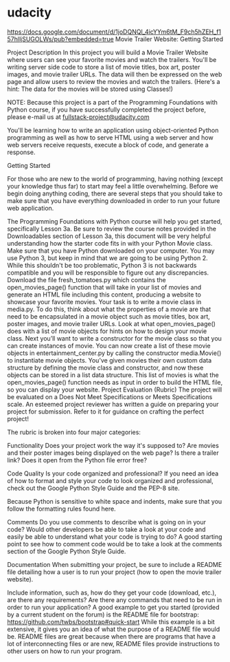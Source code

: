 # udacity
https://docs.google.com/document/d/1joDQNQl_4icYYm6tM_F9ch5hZEH_f157hlljSUGOLWs/pub?embedded=true
Movie Trailer Website: Getting Started


Project Description
In this project you will build a Movie Trailer Website where users can see your favorite movies and watch the trailers. You'll be writing server side code to store a list of movie titles, box art, poster images, and movie trailer URLs. The data will then be expressed on the web page and allow users to review the movies and watch the trailers. (Here's a hint: The data for the movies will be stored using Classes!)


NOTE: Because this project is a part of the Programming Foundations with Python course, if you have successfully completed the project before, please e-mail us at fullstack-project@udacity.com


You'll be learning how to write an application using object-oriented Python programming as well as how to serve HTML using a web server and how web servers receive requests, execute a block of code, and generate a response.



Getting Started

For those who are new to the world of programming, having nothing (except your knowledge thus far) to start may feel a little overwhelming. Before we begin doing anything coding, there are several steps that you should take to make sure that you have everything downloaded in order to run your future web application.

The Programming Foundations with Python course will help you get started, specifically Lesson 3a. Be sure to review the course notes provided in the Downloadables section of Lesson 3a, this document will be very helpful understanding how the starter code fits in with your Python Movie class.
Make sure that you have Python downloaded on your computer. You may use Python 3, but keep in mind that we are going to be using Python 2. While this shouldn't be too problematic, Python 3 is not backwards compatible and you will be responsible to figure out any discrepancies.
Download the file fresh_tomatoes.py which contains the open_movies_page() function that will take in your list of movies and generate an HTML file including this content, producing a website to showcase your favorite movies.
Your task is to write a movie class in media.py. To do this, think about what the properties of a movie are that need to be encapsulated in a movie object such as movie titles, box art, poster images, and movie trailer URLs. Look at what open_movies_page() does with a list of movie objects for hints on how to design your movie class.
Next you’ll want to write a constructor for the movie class so that you can create instances of movie.
You can now create a list of these movie objects in entertainment_center.py by calling the constructor media.Movie() to instantiate movie objects. You’ve given movies their own custom data structure by defining the movie class and constructor, and now these objects can be stored in a list data structure. This list of movies is what the open_movies_page() function needs as input in order to build the HTML file, so you can display your website.
Project Evaluation (Rubric)
The project will be evaluated on a Does Not Meet Specifications or Meets Specifications scale. An esteemed project reviewer has written a guide on preparing your project for submission. Refer to it for guidance on crafting the perfect project!


The rubric is broken into four major categories:

Functionality
Does your project work the way it's supposed to? Are movies and their poster images being displayed on the web page? Is there a trailer link? Does it open from the Python file error free?

Code Quality
Is your code organized and professional? If you need an idea of how to format and style your code to look organized and professional, check out the Google Python Style Guide and the PEP-8 site.


Because Python is sensitive to white space and indents, make sure that you follow the formatting rules found here.

Comments
Do you use comments to describe what is going on in your code? Would other developers be able to take a look at your code and easily be able to understand what your code is trying to do? A good starting point to see how to comment code would be to take a look at the comments section of the Google Python Style Guide.

Documentation
When submitting your project, be sure to include a README file detailing how a user is to run your project (how to open the movie trailer website).

Include information, such as, how do they get your code (download, etc.), are there any requirements? Are there any commands that need to be run in order to run your application?
A good example to get you started (provided by a current student on the forum) is the README file for bootstrap: https://github.com/twbs/bootstrap#quick-start
While this example is a bit extensive, it gives you an idea of what the purpose of a README file would be. README files are great because when there are programs that have a lot of interconnecting files or are new, README files provide instructions to other users on how to run your program.
